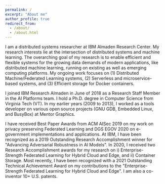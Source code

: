 ```yaml
---
permalink: /
excerpt: "About me"
author_profile: true
redirect_from: 
  - /about/
  - /about.html
---
```

I am a distributed systems researcher at IBM Almaden Research Center. My
research interests lie at the intersection of distributed systems and machine
learning. The overarching goal of my research is to enable efficient and flexible systems
for the growing data demands of modern applications, like distributed machine
learning, running on existing as well as emerging computing platforms. My
ongoing work focuses on (1) Distributed Machine/Federated Learning systems, (2)
Serverless and microservice-based systems, and (3) Efficient storage for Docker
containers.

I joined IBM Research Almaden in June of 2018 as a Research Staff
Member in the AI Platforms team. I hold a Ph.D. degree in Computer Science from
Virginia Tech (VT). In my earlier years (2009 to 2013), I worked as a tools
developer on various open source projects (GNU GDB, Embedded Linux, and
BusyBox) at Mentor Graphics.

I have received Best Paper Awards from ACM AISec 2019 on my work on privacy
preserving Federated Learning and DGS EGOV 2020 on e-government implementations
and applications.  At IBM, I have been recognized as a 2019 Outstanding
Research Accomplishment winner for "Advancing Adversarial Robustness in AI
Models". In 2020, I received two Research Accomplishment awards for my research
on i) Enterprise-Strength Federated Learning for Hybrid Cloud and Edge, and ii)
Container Storage. Most recently, I have been recognized with a 2021
Outstanding Technical Achievement Award on my contributions to the
"Enterprise-Strength Federated Learning for Hybrid Cloud and Edge". I am also a
co-inventor 10+ U.S. patents.
